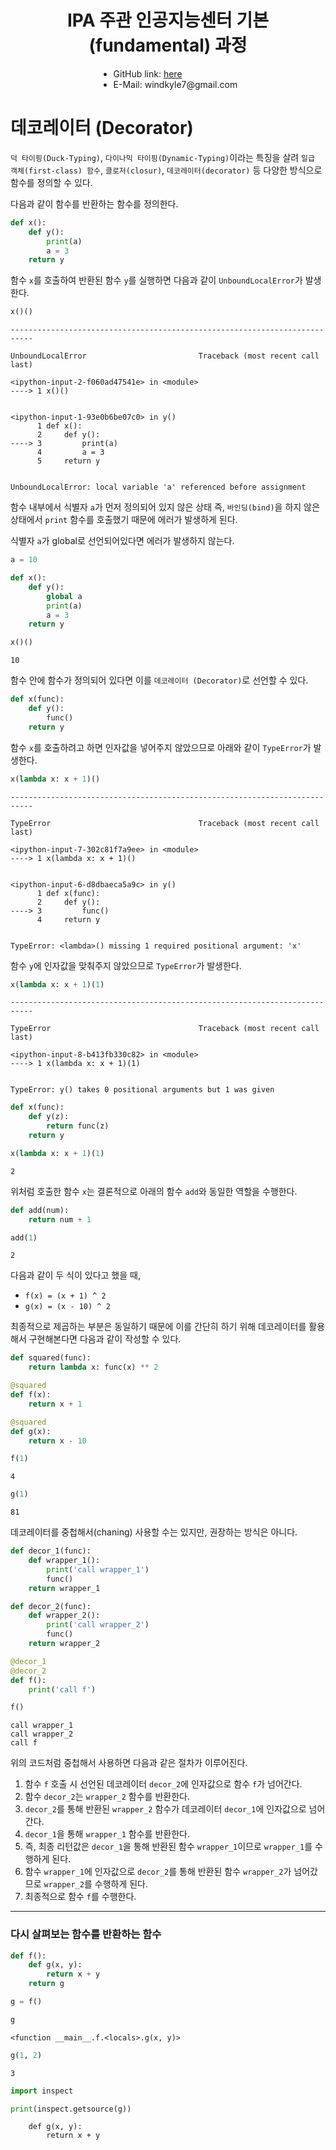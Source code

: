 
<center><h1>IPA 주관 인공지능센터 기본(fundamental) 과정</h1></center>
<ul style='display: table; margin-left: auto; margin-right: auto;'>
    <li>GitHub link: <a href='https://github.com/Wind-Kyle/python-fundamentals'>here</a></li>
    <li>E-Mail: windkyle7@gmail.com</li>
</ul>

# 데코레이터 (Decorator)
`덕 타이핑(Duck-Typing)`, `다이나믹 타이핑(Dynamic-Typing)`이라는 특징을 살려 `일급 객체(first-class) 함수`, `클로저(closur)`, `데코레이터(decorator)` 등 다양한 방식으로 함수를 정의할 수 있다.

다음과 같이 함수를 반환하는 함수를 정의한다.


```python
def x():
    def y():
        print(a)
        a = 3
    return y
```

함수 `x`를 호출하여 반환된 함수 `y`를 실행하면 다음과 같이 `UnboundLocalError`가 발생한다.


```python
x()()
```


    ---------------------------------------------------------------------------

    UnboundLocalError                         Traceback (most recent call last)

    <ipython-input-2-f060ad47541e> in <module>
    ----> 1 x()()
    

    <ipython-input-1-93e0b6be07c0> in y()
          1 def x():
          2     def y():
    ----> 3         print(a)
          4         a = 3
          5     return y


    UnboundLocalError: local variable 'a' referenced before assignment


함수 내부에서 식별자 `a`가 먼저 정의되어 있지 않은 상태 즉, `바인딩(bind)`을 하지 않은 상태에서 `print` 함수를 호출했기 때문에 에러가 발생하게 된다.

식별자 `a`가 global로 선언되어있다면 에러가 발생하지 않는다.


```python
a = 10
```


```python
def x():
    def y():
        global a
        print(a)
        a = 3
    return y
```


```python
x()()
```

    10


함수 안에 함수가 정의되어 있다면 이를 `데코레이터 (Decorator)`로 선언할 수 있다.


```python
def x(func):
    def y():
        func()
    return y
```

함수 `x`를 호출하려고 하면 인자값을 넣어주지 않았으므로 아래와 같이 `TypeError`가 발생한다.


```python
x(lambda x: x + 1)()
```


    ---------------------------------------------------------------------------

    TypeError                                 Traceback (most recent call last)

    <ipython-input-7-302c81f7a9ee> in <module>
    ----> 1 x(lambda x: x + 1)()
    

    <ipython-input-6-d8dbaeca5a9c> in y()
          1 def x(func):
          2     def y():
    ----> 3         func()
          4     return y


    TypeError: <lambda>() missing 1 required positional argument: 'x'


함수 `y`에 인자값을 맞춰주지 않았으므로 `TypeError`가 발생한다.


```python
x(lambda x: x + 1)(1)
```


    ---------------------------------------------------------------------------

    TypeError                                 Traceback (most recent call last)

    <ipython-input-8-b413fb330c82> in <module>
    ----> 1 x(lambda x: x + 1)(1)
    

    TypeError: y() takes 0 positional arguments but 1 was given



```python
def x(func):
    def y(z):
        return func(z)
    return y
```


```python
x(lambda x: x + 1)(1)
```




    2



위처럼 호출한 함수 `x`는 결론적으로 아래의 함수 `add`와 동일한 역할을 수행한다.


```python
def add(num):
    return num + 1
```


```python
add(1)
```




    2



다음과 같이 두 식이 있다고 했을 때,

- `f(x) = (x + 1) ^ 2`
- `g(x) = (x - 10) ^ 2`

최종적으로 제곱하는 부분은 동일하기 때문에 이를 간단히 하기 위해 데코레이터를 활용해서 구현해본다면 다음과 같이 작성할 수 있다.


```python
def squared(func):
    return lambda x: func(x) ** 2
```


```python
@squared
def f(x):
    return x + 1
```


```python
@squared
def g(x):
    return x - 10
```


```python
f(1)
```




    4




```python
g(1)
```




    81



데코레이터를 중첩해서(chaning) 사용할 수는 있지만, 권장하는 방식은 아니다.


```python
def decor_1(func):
    def wrapper_1():
        print('call wrapper_1')
        func()
    return wrapper_1
```


```python
def decor_2(func):
    def wrapper_2():
        print('call wrapper_2')
        func()
    return wrapper_2
```


```python
@decor_1
@decor_2
def f():
    print('call f')
```


```python
f()
```

    call wrapper_1
    call wrapper_2
    call f


위의 코드처럼 중첩해서 사용하면 다음과 같은 절차가 이루어진다.

1. 함수 `f` 호출 시 선언된 데코레이터 `decor_2`에 인자값으로 함수 `f`가 넘어간다.
2. 함수 `decor_2`는 `wrapper_2` 함수를 반환한다.
3. `decor_2`를 통해 반환된 `wrapper_2` 함수가 데코레이터 `decor_1`에 인자값으로 넘어간다.
4. `decor_1`을 통해 `wrapper_1` 함수를 반환한다.
5. 즉, 최종 리턴값은 `decor_1`을 통해 반환된 함수 `wrapper_1`이므로 `wrapper_1`를 수행하게 된다.
6. 함수 `wrapper_1`에 인자값으로 `decor_2`를 통해 반환된 함수 `wrapper_2`가 넘어갔므로 `wrapper_2`를 수행하게 된다.
7. 최종적으로 함수 `f`를 수행한다.

---

### 다시 살펴보는 함수를 반환하는 함수


```python
def f():
    def g(x, y):
        return x + y
    return g
```


```python
g = f()
```


```python
g
```




    <function __main__.f.<locals>.g(x, y)>




```python
g(1, 2)
```




    3




```python
import inspect
```


```python
print(inspect.getsource(g))
```

        def g(x, y):
            return x + y
    

